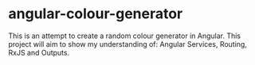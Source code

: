 # angular-colour-generator
This is an attempt to create a random colour generator in Angular. This project will aim to show my understanding of: Angular Services, Routing, RxJS and Outputs.
